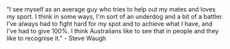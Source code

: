 <html><body><a href="http://photos1.blogger.com/blogger/445/152/1600/waugh.jpg"><img src="http://photos1.blogger.com/blogger/445/152/400/waugh.jpg" alt="" border="0"></a><br>"I see myself as an average guy who tries to help out my mates and loves my sport. I think in some ways, I'm sort of an underdog and a bit of a battler. I've always had to fight hard for my spot and to achieve what I have, and I've had to give 100%. I think Australians like to see that in people and they like to recognise it."  - Steve Waugh</body></html>